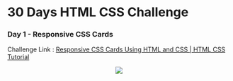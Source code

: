 # 30 Days HTML CSS Challenge

### Day 1 - Responsive CSS Cards

Challenge Link : [Responsive CSS Cards Using HTML and CSS | HTML CSS Tutorial](https://youtu.be/0gyDGZmvTSA?list=PLUYs5M6kem7kFZhEbhZKnoW2H7Gif3P01)

<div style="text-align:center">
    <img src="https://github.com/AhmedMohamedAbdelaty/30-Days-HTML-CSS-Challenge/assets/73834838/2d14951c-1487-4d1a-9065-3181fda53ecc" style="margin: auto"/>
</div>

